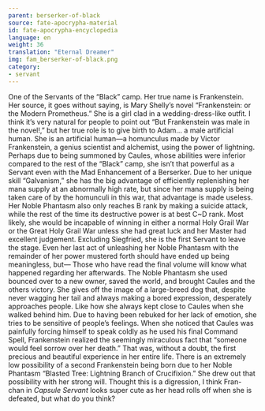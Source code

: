 ```yaml
---
parent: berserker-of-black
source: fate-apocrypha-material
id: fate-apocrypha-encyclopedia
language: en
weight: 36
translation: "Eternal Dreamer"
img: fam_berserker-of-black.png
category:
- servant
---
```


One of the Servants of the “Black” camp. Her true name is Frankenstein. Her source, it goes without saying, is Mary Shelly’s novel “Frankenstein: or the Modern Prometheus.”
She is a girl clad in a wedding-dress-like outfit. I think it’s very natural for people to point out “But Frankenstein was male in the novel!,” but her true role is to give birth to Adam… a male artificial human.
She is an artificial human—a homunculus made by Victor Frankenstein, a genius scientist and alchemist, using the power of lightning.
Perhaps due to being summoned by Caules, whose abilities were inferior compared to the rest of the “Black” camp, she isn’t that powerful as a Servant even with the Mad Enhancement of a Berserker.
Due to her unique skill “Galvanism,” she has the big advantage of efficiently replenishing her mana supply at an abnormally high rate, but since her mana supply is being taken care of by the homunculi in this war, that advantage is made useless. Her Noble Phantasm also only reaches B rank by making a suicide attack, while the rest of the time its destructive power is at best C~D rank. Most likely, she would be incapable of winning in either a normal Holy Grail War or the Great Holy Grail War unless she had great luck and her Master had excellent judgement.
Excluding Siegfried, she is the first Servant to leave the stage. Even her last act of unleashing her Noble Phantasm with the remainder of her power mustered forth should have ended up being meaningless, but—
Those who have read the final volume will know what happened regarding her afterwards. The Noble Phantasm she used bounced over to a new owner, saved the world, and brought Caules and the others victory.
She gives off the image of a large-breed dog that, despite never wagging her tail and always making a bored expression, desperately approaches people. Like how she always kept close to Caules when she walked behind him.
Due to having been rebuked for her lack of emotion, she tries to be sensitive of people’s feelings. When she noticed that Caules was painfully forcing himself to speak coldly as he used his final Command Spell, Frankenstein realized the seemingly miraculous fact that “someone would feel sorrow over her death.” That was, without a doubt, the first precious and beautiful experience in her entire life.
There is an extremely low possibility of a second Frankenstein being born due to her Noble Phantasm “Blasted Tree: Lightning Branch of Crucifixion.”
She drew out that possibility with her strong will.
Thought this is a digression, I think Fran-chan in *Capsule Servant* looks super cute as her head rolls off when she is defeated, but what do you think?
